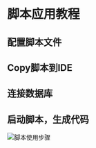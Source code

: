 # 脚本应用教程

## 配置脚本文件

## Copy脚本到IDE

## 连接数据库

## 启动脚本，生成代码

![脚本使用步骤](https://ws4.sinaimg.cn/large/006tKfTcgy1g0jyfn1tduj31kt0u0e2i.jpg)